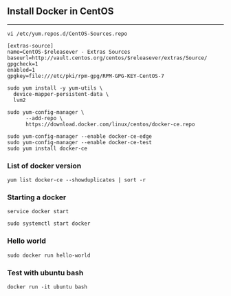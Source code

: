 ## Install Docker in CentOS
---
```
vi /etc/yum.repos.d/CentOS-Sources.repo

[extras-source]
name=CentOS-$releasever - Extras Sources
baseurl=http://vault.centos.org/centos/$releasever/extras/Source/
gpgcheck=1
enabled=1
gpgkey=file:///etc/pki/rpm-gpg/RPM-GPG-KEY-CentOS-7
```

```
sudo yum install -y yum-utils \
  device-mapper-persistent-data \
  lvm2
```
```
sudo yum-config-manager \
      --add-repo \
      https://download.docker.com/linux/centos/docker-ce.repo
```
```
sudo yum-config-manager --enable docker-ce-edge
sudo yum-config-manager --enable docker-ce-test
sudo yum install docker-ce
```

### List of docker version
```
yum list docker-ce --showduplicates | sort -r
```
### Starting a docker
```
service docker start

sudo systemctl start docker
```
### Hello world
```
sudo docker run hello-world
```
### Test with ubuntu bash
```
docker run -it ubuntu bash
```
